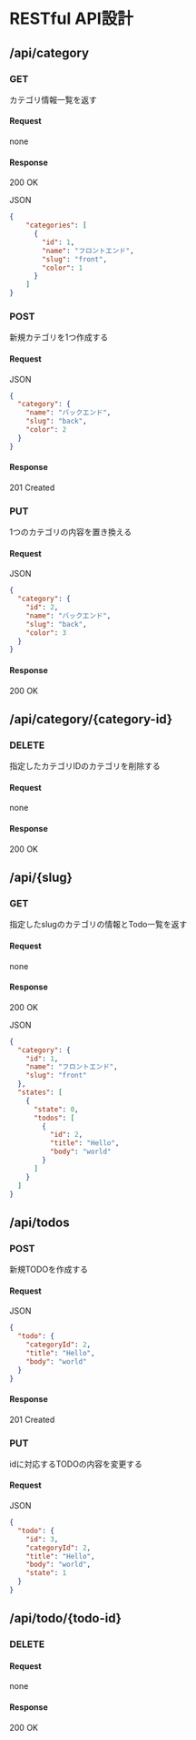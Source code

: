 # RESTful API設計

## /api/category

### GET

カテゴリ情報一覧を返す

#### Request

none

#### Response

200 OK

JSON

```json
{
    "categories": [
      {
        "id": 1,
        "name": "フロントエンド",
        "slug": "front",
        "color": 1
      }
    ]
}
```

### POST

新規カテゴリを1つ作成する

#### Request

JSON

```json
{
  "category": {
    "name": "バックエンド",
    "slug": "back",
    "color": 2
  }
}
```

#### Response

201 Created

### PUT

1つのカテゴリの内容を置き換える

#### Request

JSON

```json
{
  "category": {
    "id": 2,
    "name": "バックエンド",
    "slug": "back",
    "color": 3
  }
}
```

#### Response

200 OK

## /api/category/{category-id}

### DELETE

指定したカテゴリIDのカテゴリを削除する

#### Request

none

#### Response

200 OK

## /api/{slug}

### GET

指定したslugのカテゴリの情報とTodo一覧を返す

#### Request

none

#### Response

200 OK

JSON

```json
{
  "category": {
    "id": 1,
    "name": "フロントエンド",
    "slug": "front"
  },
  "states": [
    {
      "state": 0,
      "todos": [
        {
          "id": 2,
          "title": "Hello",
          "body": "world"
        }
      ]
    }
  ]
}
```

## /api/todos

### POST

新規TODOを作成する

#### Request

JSON

```json
{
  "todo": {
    "categoryId": 2,
    "title": "Hello",
    "body": "world"
  }
}
```

#### Response

201 Created

### PUT

idに対応するTODOの内容を変更する

#### Request

JSON

```json
{
  "todo": {
    "id": 3,
    "categoryId": 2,
    "title": "Hello",
    "body": "world",
    "state": 1
  }
}
```

## /api/todo/{todo-id}

### DELETE

#### Request

none

#### Response

200 OK

